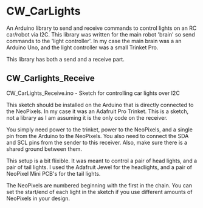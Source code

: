 # CW_CarLights
An Arduino library to send and receive commands to control lights on an RC car/robot via I2C. This library was written for the main robot 'brain' so send commands to the 'light controller'. In my case the main brain was a an Arduino Uno, and the light controller was a small Trinket Pro.

This library has both a send and a receive part.

## CW_Carlights_Receive
CW_CarLights_Receive.ino - Sketch for controlling car lights over I2C
  
This sketch should be installed on the Arduino that is directly connected to the NeoPixels. In my case it was an Adafruit Pro Trinket. This is a sketch, not a library as I am assuming it is the only code on the receiver.

You simply need power to the trinket, power to the NeoPixels, and a single pin from the Arduino to the NeoPixels. You also need to connect the SDA and SCL pins from the sender to this receiver. Also, make sure there is a shared ground between them.

This setup is a bit flixible. It was meant to control a pair of head lights, and a pair of tail lights. I used the Adafruit Jewel for the headlights, and a pair of NeoPixel Mini PCB's for the tail lights.

The NeoPixels are numbered beginning with the first in the chain. You can set the start/end of each light in the sketch if you use different amounts of NeoPixels in your design.
